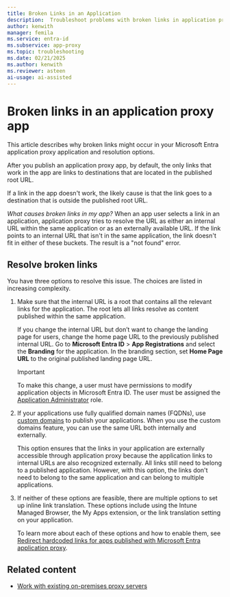 ```yaml
---
title: Broken Links in an Application
description:  Troubleshoot problems with broken links in application proxy apps that are integrated with Microsoft Entra ID.
author: kenwith
manager: femila
ms.service: entra-id
ms.subservice: app-proxy
ms.topic: troubleshooting
ms.date: 02/21/2025
ms.author: kenwith
ms.reviewer: asteen
ai-usage: ai-assisted
---
```


# Broken links in an application proxy app

This article describes why broken links might occur in your Microsoft Entra application proxy application and resolution options.

After you publish an application proxy app, by default, the only links that work in the app are links to destinations that are located in the published root URL.

If a link in the app doesn't work, the likely cause is that the link goes to a destination that is outside the published root URL.

*What causes broken links in my app?* When an app user selects a link in an application, application proxy tries to resolve the URL as either an internal URL within the same application or as an externally available URL. If the link points to an internal URL that isn't in the same application, the link doesn't fit in either of these buckets. The result is a "not found" error.

## Resolve broken links

You have three options to resolve this issue. The choices are listed in increasing complexity.

1. Make sure that the internal URL is a root that contains all the relevant links for the application. The root lets all links resolve as content published within the same application.

    If you change the internal URL but don’t want to change the landing page for users, change the home page URL to the previously published internal URL. Go to **Microsoft Entra ID** > **App Registrations** and select the **Branding** for the application. In the branding section, set **Home Page URL** to the original published landing page URL.

    > [!IMPORTANT]
    > To make this change, a user must have permissions to modify application objects in Microsoft Entra ID. The user must be assigned the [Application Administrator](~/identity/role-based-access-control/delegate-app-roles.md#assign-built-in-application-administrator-roles) role.

1. If your applications use fully qualified domain names (FQDNs), use [custom domains](how-to-configure-custom-domain.md) to publish your applications. When you use the custom domains feature, you can use the same URL both internally and externally.

    This option ensures that the links in your application are externally accessible through application proxy because the application links to internal URLs are also recognized externally. All links still need to belong to a published application. However, with this option, the links don't need to belong to the same application and can belong to multiple applications.

1. If neither of these options are feasible, there are multiple options to set up inline link translation. These options include using the Intune Managed Browser, the My Apps extension, or the link translation setting on your application.

   To learn more about each of these options and how to enable them, see [Redirect hardcoded links for apps published with Microsoft Entra application proxy](application-proxy-configure-hard-coded-link-translation.md).

## Related content

- [Work with existing on-premises proxy servers](application-proxy-configure-connectors-with-proxy-servers.md)
